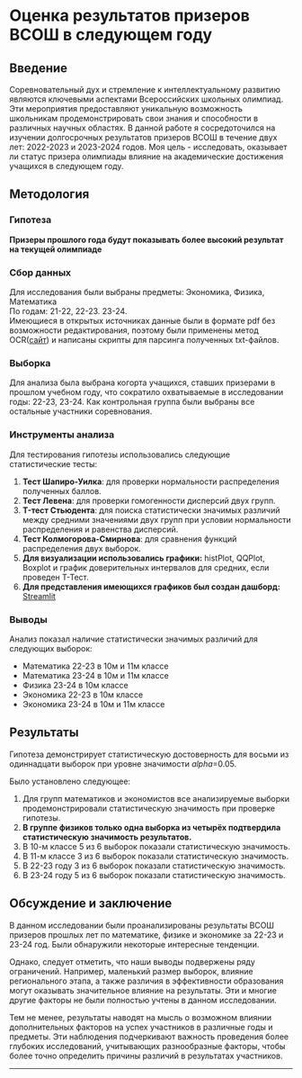 # Оценка результатов призеров ВСОШ в следующем году

## Введение

Соревновательный дух и стремление к интеллектуальному развитию являются ключевыми аспектами Всероссийских школьных олимпиад. Эти мероприятия предоставляют уникальную возможность школьникам продемонстрировать свои знания и способности в различных научных областях. В данной работе я сосредоточился на изучении долгосрочных результатов призеров ВСОШ в течение двух лет: 2022-2023 и 2023-2024 годов. Моя цель - исследовать, оказывает ли статус призера олимпиады влияние на академические достижения учащихся в следующем году.

## Методология

### Гипотеза

**Призеры прошлого года будут показывать более высокий результат на текущей олимпиаде**

### Сбор данных

Для исследования были выбраны предметы: Экономика, Физика, Математика   
По годам: 21-22, 22-23. 23-24.   
Имеющиеся в открытых источниках данные были в формате pdf без возможности редактирования, поэтому были применены метод OCR([сайт](https://tools.pdf24.org/ru/ocr-pdf)) и написаны скрипты для парсинга полученных txt-файлов.

### Выборка

Для анализа была выбрана когорта учащихся, ставших призерами в прошлом учебном году, что сократило охватываемые в исследовании годы: 22-23, 23-24. Как контрольная группа были выбраны все остальные участники соревнования.

### Инструменты анализа

Для тестирования гипотезы использовались следующие статистические тесты:

1. **Тест Шапиро-Уилка**: для проверки нормальности распределения полученных баллов.
2. **Тест Левена**: для проверки гомогенности дисперсий двух групп.
3. **T-тест Стьюдента**: для поиска статистически значимых различий между средними значениями двух групп при условии нормальности распределения и равенства дисперсий.
4. **Тест Колмогорова-Смирнова**: для сравнения функций распределения двух выборок.
5. **Для визуализации использовались графики:** histPlot, QQPlot, Boxplot и график доверительных интервалов для средних, если проведен Т-Тест.
6. **Для представления имеющихся графиков был создан дашборд:** [Streamlit](https://statsarospetproject.streamlit.app/)

### Выводы

Анализ показал наличие статистически значимых различий для следующих выборок:
* Математика 22-23 в 10м и 11м классе
* Математика 23-24 в 10м и 11м классе
* Физика 23-24 в 10м классе
* Экономика 22-23 в 10м классе
* Экономика 23-24 в 10м и 11м классе

## Результаты

Гипотеза демонстрирует статистическую достоверность для восьми из одиннадцати выборок при уровне значимости _alpha_=0.05.

Было установлено следующее: 
1) Для групп математиков и экономистов все анализируемые выборки продемонстрировали статистическую значимость при проверке гипотезы.  
2) __В группе физиков только одна выборка из четырёх подтвердила статистическую значимость результатов.__ 
3) В 10-м классе 5 из 6 выборок показали статистическую значимость.  
4) В 11-м классе 3 из 6 выборок показали статистическую значимость.  
5) В 22-23 году 3 из 6 выборок показали статистическую значимость.  
6) В 23-24 году 5 из 6 выборок показали статистическую значимость.

## Обсуждение и заключение
В данном исследовании были проанализированы результаты ВСОШ призеров прошлых лет по математике, физике и экономике за 22-23 и 23-24 год. Были обнаружили некоторые интересные тенденции.

Однако, следует отметить, что наши выводы подвержены ряду ограничений. Например, маленький размер выборок, влияние регионального этапа, а также различия в эффективности образования могут оказывать значительное влияние на результаты. Эти и многие другие факторы не были полностью учтены в данном исследовании.

Тем не менее, результаты наводят на мысль о возможном влиянии дополнительных факторов на успех участников в различные годы и предметы. Эти наблюдения подчеркивают важность проведения более глубоких исследований, учитывающих разнообразные факторы, чтобы более точно определить причины различий в результатах участников.


---
